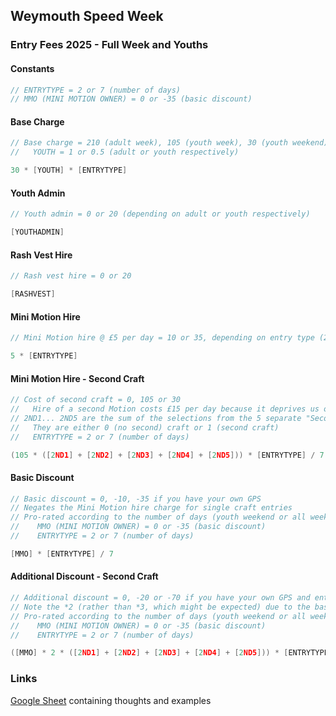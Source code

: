 ## Weymouth Speed Week

### Entry Fees 2025 - Full Week and Youths

#### Constants

```c
// ENTRYTYPE = 2 or 7 (number of days)
// MMO (MINI MOTION OWNER) = 0 or -35 (basic discount)
```

#### Base Charge

```c
// Base charge = 210 (adult week), 105 (youth week), 30 (youth weekend)
//   YOUTH = 1 or 0.5 (adult or youth respectively)

30 * [YOUTH] * [ENTRYTYPE]
```

#### Youth Admin

```c
// Youth admin = 0 or 20 (depending on adult or youth respectively)

[YOUTHADMIN]
```

#### Rash Vest Hire

```c
// Rash vest hire = 0 or 20

[RASHVEST]
```

#### Mini Motion Hire

```c
// Mini Motion hire @ £5 per day = 10 or 35, depending on entry type (2 or 7 days)

5 * [ENTRYTYPE]
```

#### Mini Motion Hire - Second Craft

```c
// Cost of second craft = 0, 105 or 30
//   Hire of a second Motion costs £15 per day because it deprives us of another single-craft entry
// 2ND1... 2ND5 are the sum of the selections from the 5 separate "Second Craft Type" selections
//   They are either 0 (no second) craft or 1 (second craft)
//   ENTRYTYPE = 2 or 7 (number of days)

(105 * ([2ND1] + [2ND2] + [2ND3] + [2ND4] + [2ND5])) * [ENTRYTYPE] / 7
```

#### Basic Discount

```c
// Basic discount = 0, -10, -35 if you have your own GPS
// Negates the Mini Motion hire charge for single craft entries
// Pro-rated according to the number of days (youth weekend or all week)
//    MMO (MINI MOTION OWNER) = 0 or -35 (basic discount)
//    ENTRYTYPE = 2 or 7 (number of days)

[MMO] * [ENTRYTYPE] / 7
```

#### Additional Discount - Second Craft

```c
// Additional discount = 0, -20 or -70 if you have your own GPS and enter two craft types
// Note the *2 (rather than *3, which might be expected) due to the basic discount having been applied
// Pro-rated according to the number of days (youth weekend or all week)
//    MMO (MINI MOTION OWNER) = 0 or -35 (basic discount)
//    ENTRYTYPE = 2 or 7 (number of days)

([MMO] * 2 * ([2ND1] + [2ND2] + [2ND3] + [2ND4] + [2ND5])) * [ENTRYTYPE] / 7
```



### Links

[Google Sheet](https://docs.google.com/spreadsheets/d/1WqjVZTevEO4C66uFIMFmPFTOVBpN8Tl4NWNc2z2oUd4/edit?gid=0#gid=0) containing thoughts and examples